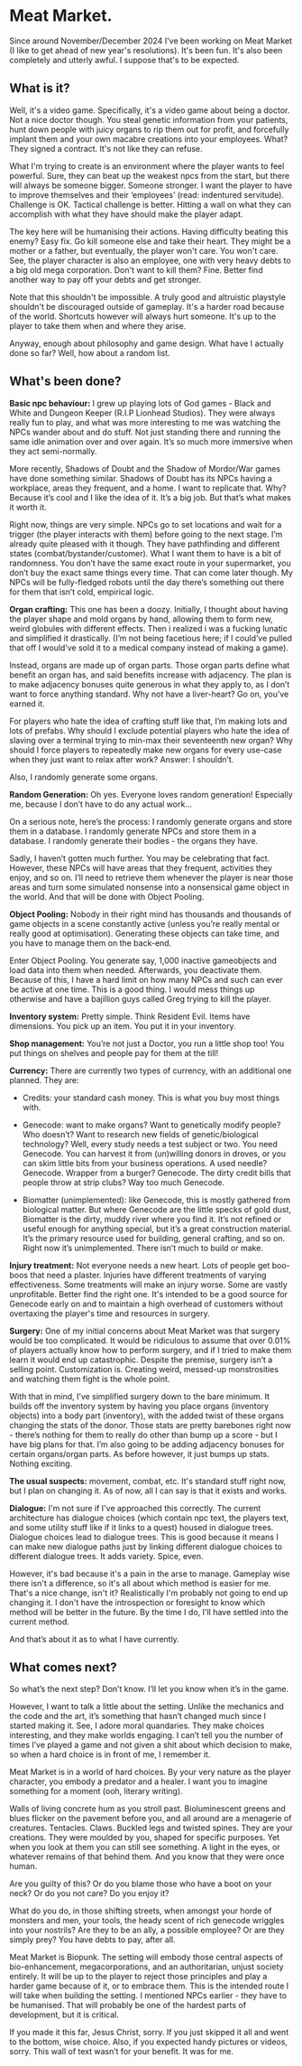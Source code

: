 # Meat Market.

Since around November/December 2024 I've been working on Meat Market (I like to get ahead of new year's resolutions). It's been fun. It's also been completely and utterly awful. I suppose that's to be expected.

## What is it?
Well, it's a video game. Specifically, it's a video game about being a doctor. Not a nice doctor though. You steal genetic information from your patients, hunt down people with juicy organs to rip them out for profit, and forcefully implant them and your own macabre creations into your employees. What? They signed a contract. It's not like they can refuse.

What I'm trying to create is an environment where the player wants to feel powerful. Sure, they can beat up the weakest npcs from the start, but there will always be someone bigger. Someone stronger. I want the player to have to improve themselves and their ‘employees’ (read: indentured servitude). Challenge is OK. Tactical challenge is better. Hitting a wall on what they can accomplish with what they have should make the player adapt. 

The key here will be humanising their actions. Having difficulty beating this enemy? Easy fix. Go kill someone else and take their heart. They might be a mother or a father, but eventually, the player won't care. You won't care. See, the player character is also an employee, one with very heavy debts to a big old mega corporation. Don't want to kill them? Fine. Better find another way to pay off your debts and get stronger.

Note that this shouldn't be impossible. A truly good and altruistic playstyle shouldn't be discouraged outside of gameplay. It's a harder road because of the world. Shortcuts however will always hurt someone. It's up to the player to take them when and where they arise.

Anyway, enough about philosophy and game design. What have I actually done so far? Well, how about a random list.

## What's been done?

**Basic npc behaviour:** I grew up playing lots of God games - Black and White and Dungeon Keeper (R.I.P Lionhead Studios). They were always really fun to play, and what was more interesting to me was watching the NPCs wander about and do stuff. Not just standing there and running the same idle animation over and over again. It’s so much more immersive when they act semi-normally.

More recently, Shadows of Doubt and the Shadow of Mordor/War games have done something similar. Shadows of Doubt has its NPCs having a workplace, areas they frequent, and a home. I want to replicate that. Why? Because it’s cool and I like the idea of it. It’s a big job. But that’s what makes it worth it. 

Right now, things are very simple. NPCs go to set locations and wait for a trigger (the player interacts with them) before going to the next stage. I’m already quite pleased with it though. They have pathfinding and different states (combat/bystander/customer). What I want them to have is a bit of randomness. You don’t have the same exact route in your supermarket, you don’t buy the exact same things every time. That can come later though. My NPCs will be fully-fledged robots until the day there’s something out there for them that isn’t cold, empirical logic.

**Organ crafting:** This one has been a doozy. Initially, I thought about having the player shape and mold organs by hand, allowing them to form new, weird globules with different effects. Then i realized i was a fucking lunatic and simplified it drastically. (I’m not being facetious here; if I could’ve pulled that off I would’ve sold it to a medical company instead of making a game).

Instead, organs are made up of organ parts. Those organ parts define what benefit an organ has, and said benefits increase with adjacency. The plan is to make adjacency bonuses quite generous in what they apply to, as I don’t want to force anything standard. Why not have a liver-heart? Go on, you’ve earned it. 

For players who hate the idea of crafting stuff like that, I’m making lots and lots of prefabs. Why should I exclude potential players who hate the idea of slaving over a terminal trying to min-max their seventeenth new organ? Why should I force players to repeatedly make new organs for every use-case when they just want to relax after work? Answer: I shouldn’t.

Also, I randomly generate some organs.

**Random Generation:** Oh yes. Everyone loves random generation! Especially me, because I don’t have to do any actual work…

On a serious note, here’s the process:
I randomly generate organs and store them in a database.
I randomly generate NPCs and store them in a database.
I randomly generate their bodies - the organs they have.

Sadly, I haven’t gotten much further. You may be celebrating that fact. However, these NPCs will have areas that they frequent, activities they enjoy, and so on. I’ll need to retrieve them whenever the player is near those areas and turn some simulated nonsense into a nonsensical game object in the world. And that will be done with Object Pooling.

**Object Pooling:** Nobody in their right mind has thousands and thousands of game objects in a scene constantly active (unless you’re really mental or really good at optimisation). Generating these objects can take time, and you have to manage them on the back-end. 

Enter Object Pooling. You generate say, 1,000 inactive gameobjects and load data into them when needed. Afterwards, you deactivate them. Because of this, I have a hard limit on how many NPCs and such can ever be active at one time. This is a good thing. I would mess things up otherwise and have a bajillion guys called Greg trying to kill the player.


**Inventory system:** Pretty simple. Think Resident Evil. Items have dimensions. You pick up an item. You put it in your inventory.

**Shop management:** You’re not just a Doctor, you run a little shop too! You put things on shelves and people pay for them at the till!

**Currency:** There are currently two types of currency, with an additional one planned. They are:
- Credits: your standard cash money. This is what you buy most things with.
- Genecode: want to make organs? Want to genetically modify people? Who doesn’t? Want to research new fields of genetic/biological technology? Well, every study needs a test subject or two. You need Genecode. You can harvest it from (un)willing donors in droves, or you can skim little bits from your business operations. A used needle? Genecode. Wrapper from a burger? Genecode. The dirty credit bills that people throw at strip clubs? Way too much Genecode.

- Biomatter (unimplemented): like Genecode, this is mostly gathered from biological matter. But where Genecode are the little specks of gold dust, Biomatter is the dirty, muddy river where you find it. It’s not refined or useful enough for anything special, but it’s a great construction material. It’s the primary resource used for building, general crafting, and so on.  Right now it’s unimplemented. There isn’t much to build or make.

**Injury treatment:** Not everyone needs a new heart. Lots of people get boo-boos that need a plaster. Injuries have different treatments of varying effectiveness. Some treatments will make an injury worse. Some are vastly unprofitable. Better find the right one. It's intended to be a good source for Genecode early on and to maintain a high overhead of customers without overtaxing the player's time and resources in surgery.

**Surgery:** One of my initial concerns about Meat Market was that surgery would be too complicated. It would be ridiculous to assume that over 0.01% of players actually know how to perform surgery, and if I tried to make them learn it would end up catastrophic. Despite the premise, surgery isn’t a selling point. Customization is. Creating weird, messed-up monstrosities and watching them fight is the whole point. 

With that in mind, I’ve simplified surgery down to the bare minimum. It builds off the inventory system by having you place organs (inventory objects) into a body part (inventory), with the added twist of these organs changing the stats of the donor. Those stats are pretty barebones right now - there’s nothing for them to really do other than bump up a score - but I have big plans for that. I’m  also going to be adding adjacency bonuses for certain organs/organ parts. As before however, it just bumps up stats. Nothing exciting.

**The usual suspects:** movement, combat, etc. It's standard stuff right now, but I plan on changing it. As of now, all I can say is that it exists and works.

**Dialogue:** I'm not sure if I've approached this correctly. The current architecture has dialogue choices (which contain npc text, the players text, and some utility stuff like if it links to a quest) housed in dialogue trees. Dialogue choices lead to dialogue trees. This is good because it means I can make new dialogue paths just by linking different dialogue choices to different dialogue trees. It adds variety. Spice, even. 

However, it's bad because it's a pain in the arse to manage. Gameplay wise there isn't a difference, so it's all about which method is easier for me. That's a nice change, isn't it? Realistically I'm probably not going to end up changing it. I don't have the introspection or foresight to know which method will be better in the future. By the time I do, I'll have settled into the current method.

And that’s about it as to what I have currently. 

## What comes next?

So what’s the next step? Don’t know. I’ll let you know when it’s in the game.

However, I want to talk a little about the setting. Unlike the mechanics and the code and the art, it’s something that hasn’t changed much since I started making it. See, I adore moral quandaries. They make choices interesting, and they make worlds engaging. I can’t tell you the number of times I’ve played a game and not given a shit about which decision to make, so when a hard choice is in front of me, I remember it.

Meat Market is in a world of hard choices. By your very nature as the player character, you embody a predator and a healer. I want you to imagine something for a moment (ooh, literary writing).

Walls of living concrete hum as you stroll past. Bioluminescent greens and blues flicker on the pavement before you, and all around are a menagerie of creatures. Tentacles. Claws. Buckled legs and twisted spines. They are your creations. They were moulded by you, shaped for specific purposes. Yet when you look at them you can still see something. A light in the eyes, or whatever remains of that behind them. And you know that they were once human.

Are you guilty of this? Or do you blame those who have a boot on your neck? Or do you not care? Do you enjoy it? 

What do you do, in those shifting streets, when amongst your horde of monsters and men, your tools, the heady scent of rich genecode wriggles into your nostrils? Are they to be an ally, a possible employee? Or are they simply prey? You have debts to pay, after all.

Meat Market is Biopunk. The setting will embody those central aspects of bio-enhancement, megacorporations, and an authoritarian, unjust society entirely. It will be up to the player to reject those principles and play a harder game because of it, or to embrace them. This is the intended route I will take when building the setting. I mentioned NPCs earlier - they have to be humanised. That will probably be one of the hardest parts of development, but it is critical.


If you made it this far, Jesus Christ, sorry. If you just skipped it all and went to the bottom, wise choice. Also, if you expected handy pictures or videos, sorry. This wall of text wasn’t for your benefit. It was for me.
